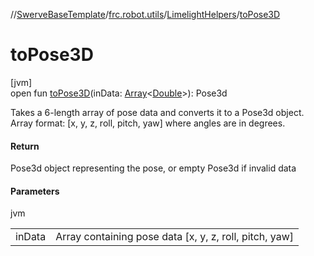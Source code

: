 //[SwerveBaseTemplate](../../../index.md)/[frc.robot.utils](../index.md)/[LimelightHelpers](index.md)/[toPose3D](to-pose3-d.md)

# toPose3D

[jvm]\
open fun [toPose3D](to-pose3-d.md)(inData: [Array](https://kotlinlang.org/api/latest/jvm/stdlib/kotlin/-array/index.html)&lt;[Double](https://kotlinlang.org/api/latest/jvm/stdlib/kotlin/-double/index.html)&gt;): Pose3d

Takes a 6-length array of pose data and converts it to a Pose3d object. Array format: [x, y, z, roll, pitch, yaw] where angles are in degrees.

#### Return

Pose3d object representing the pose, or empty Pose3d if invalid data

#### Parameters

jvm

| | |
|---|---|
| inData | Array containing pose data [x, y, z, roll, pitch, yaw] |
